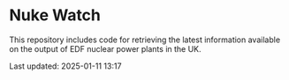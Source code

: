 # Nuke Watch

This repository includes code for retrieving the latest information available on the output of EDF nuclear power plants in the UK.

Last updated: 2025-01-11 13:17